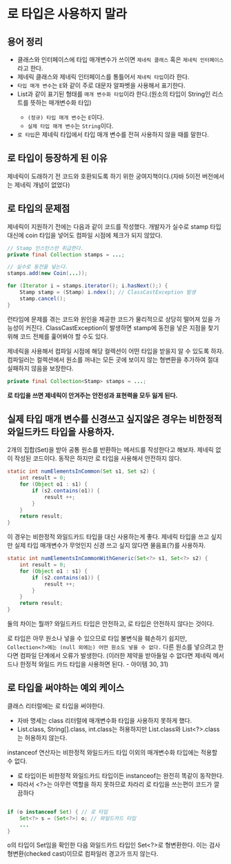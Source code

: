 # 로 타입은 사용하지 말라
## 용어 정리
- 클래스와 인터페이스에 타입 매개변수가 쓰이면 `제네릭 클래스` 혹은 `제네릭 인터페이스`라고 한다.
- 제네릭 클래스와 제네릭 인터페이스를 통틀어서 `제네릭 타입`이라 한다.
- `타입 매개 변수`는 `E`와 같이 주로 대문자 알파벳을 사용해서 표기한다.
- List<String>과 같이 표기된 형태를 `매개 변수화 타입`이라 한다.(원소의 타입이 String인 리스트를 뜻하는 매개변수화 타입)
  - `(정규) 타입 매개 변수`는 `E`이다.
  - `실제 타입 매개 변수`는 `String`이다.
- `로 타입`은 제네릭 타입에서 타입 매개 변수를 전혀 사용하지 않을 때를 말한다.

## 로 타입이 등장하게 된 이유
제네릭이 도래하기 전 코드와 호환되도록 하기 위한 궁여지책이다.(자바 5이전 버전에서는 제네릭 개념이 없었다)


## 로 타입의 문제점
제네릭이 지원하기 전에는 다음과 같이 코드를 작성했다. 개발자가 실수로 stamp 타입 대신에 coin 타입을 넣어도 컴파일 시점에 체크가 되지 않았다.
```java
// Stamp 인스턴스만 취급한다.
private final Collection stamps = ...;

// 실수로 동전을 넣는다.
stamps.add(new Coin(...));

for (Iterator i = stamps.iterator(); i.hasNext();) {
    Stamp stamp = (Stamp) i.ndex(); // ClassCastException 발생
    stamp.cancel();
}
```
런타임에 문제를 겪는 코드와 원인을 제공한 코드가 물리적으로 상당히 떨어져 있을 가능성이 커진다. 
ClassCastException이 발생하면 stamp에 동전을 넣은 지점을 찾기 위해 코드 전체를 훑어봐야 할 수도 있다.

제네릭을 사용해서 컴파일 시점에 해당 컬렉션이 어떤 타입을 받을지 알 수 있도록 하자. 
컴파일러는 컬렉션에서 원소를 꺼내는 모든 곳에 보이지 않는 형변환을 추가하여 절대 실패하지 않음을 보장한다.
```java
private final Collection<Stamp> stamps = ...;
```

**로 타입을 쓰면 제네릭이 안겨주는 안전성과 표현력을 모두 잃게 된다.**

## 실제 타입 매개 변수를 신경쓰고 싶지않은 경우는 비한정적 와일드카드 타입을 사용하자.

2개의 집합(Set)을 받아 공통 원소를 반환하는 메서드를 작성한다고 해보자. 제네릭 없이 작성된 코드이다.
동작은 하지만 로 타입을 사용해서 안전하지 않다.
```java
static int numElementsInCommon(Set s1, Set s2) {
    int result = 0;
    for (Object o1 : s1) {
        if (s2.contains(o1)) {
            result ++;
        }
    }
    return result;
}
```

이 경우는 비한정적 와일드카드 타입을 대신 사용하는게 좋다. 
제네릭 타입을 쓰고 싶지만 실제 타입 매개변수가 무엇인지 신경 쓰고 싶지 않다면 물음표(?)를 사용하자.
```java
static int numElementsInCommonWithGeneric(Set<?> s1, Set<?> s2) {
    int result = 0;
    for (Object o1 : s1) {
        if (s2.contains(o1)) {
            result ++;
        }
    }
    return result;
}
```
둘의 차이는 뭘까? 와일드카드 타입은 안전하고, 로 타입은 안전하지 않다는 것이다.

로 타입은 아무 원소나 넣을 수 있으므로 타입 불변식을 훼손하기 쉽지만, `Collection<?>에는 (null 외에는) 어떤 원소도 넣을 수 없다.`
다른 원소를 넣으려고 한다면 컴파일 단계에서 오류가 발생한다. (이러한 제약을 받아들일 수 없다면 제네릭 메서드나 한정적 와일드 카드 타입을 사용하면 된다. - 아이템 30, 31)

## 로 타입을 써야하는 예외 케이스
클래스 리터럴에는 로 타입을 써야한다.
- 자바 명세는 class 리터럴에 매개변수화 타입을 사용하지 못하게 했다.
- List.class, String[].class, int.class는 허용하지만 List<String>.class와 List<?>.class는 허용하지 않는다.

instanceof 연산자는 비한정적 와일드카드 타입 이외의 매개변수화 타입에는 적용할 수 없다.
- 로 타입이든 비한정적 와일드카드 타입이든 instanceof는 완전히 똑같이 동작한다.
- 따라서 <?>는 아무런 역할을 하지 못하므로 차라리 로 타입을 쓰는편이 코드가 깔끔하다
```java

if (o instanceof Set) { // 로 타입
    Set<?> s = (Set<?>) o; // 와일드카드 타입
    ...
}
```
o의 타입이 Set임을 확인한 다음 와일드카드 타입인 Set<?>로 형변환한다. 이는 검사 형변환(checked cast)이므로 컴파일러 경고가 뜨지 않는다.